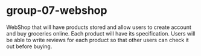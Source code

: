 # group-07-webshop
WebShop that will have products stored and allow users to create account and buy groceries online. Each product will have its specification. Users will be able to write reviews for each product so that other users can check it out before buying.
